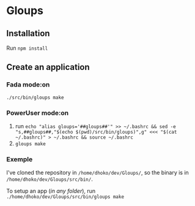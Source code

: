 # Gloups

## Installation

Run `npm install`

## Create an application

### Fada mode:on

`./src/bin/gloups make`

### PowerUser mode:on

1. run `echo "alias gloups='##gloups##'" >> ~/.bashrc && sed -e "s,##gloups##,"$(echo $(pwd)/src/bin/gloups)",g" <<< "$(cat ~/.bashrc)" > ~/.bashrc && source ~/.bashrc`
2. `gloups make`

### Exemple

I've cloned the repository in `/home/dhoko/dev/Gloups/`, so the binary is in `/home/dhoko/dev/Gloups/src/bin/`.

To setup an app (*in any folder*), run `./home/dhoko/dev/Gloups/src/bin/gloups make`
